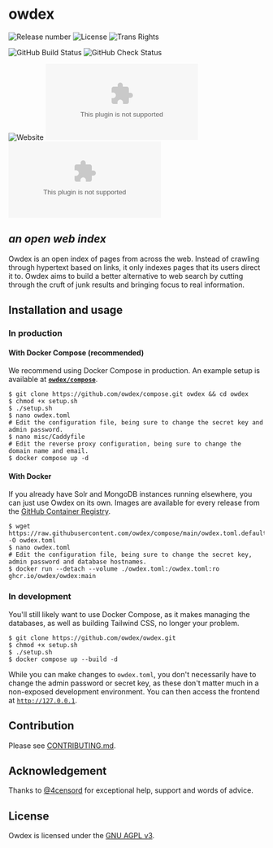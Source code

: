 # owdex

![Release number](https://img.shields.io/github/v/release/owdex/owdex?style=for-the-badge)
![License](https://img.shields.io/github/license/owdex/owdex?color=blue&style=for-the-badge)
![Trans Rights](https://img.shields.io/badge/trans-rights-blue?style=for-the-badge)

![GitHub Build Status](https://img.shields.io/github/actions/workflow/status/owdex/owdex/build-and-push.yml?style=for-the-badge&logo=docker&logoColor=white)
![GitHub Check Status](https://img.shields.io/github/actions/workflow/status/owdex/owdex/codeql.yml?label=Vulnerability%20checks&logo=github&style=for-the-badge)

![Website](https://img.shields.io/website?&style=for-the-badge&url=https%3A%2F%2Fowdex.com)
![Mozilla HTTP Observatory Grade](https://img.shields.io/mozilla-observatory/grade/owdex.com?logo=mozilla&publish&style=for-the-badge)
![Chromium HSTS preload](https://img.shields.io/hsts/preload/owdex.com?logo=googlechrome&logoColor=white&style=for-the-badge)

## **_an open web index_**

Owdex is an open index of pages from across the web. Instead of crawling through hypertext based on links, it only indexes pages that its users direct it to. Owdex aims to build a better alternative to web search by cutting through the cruft of junk results and bringing focus to real information.

## Installation and usage
### In production
#### With Docker Compose (recommended)
We recommend using Docker Compose in production. An example setup is available at [**`owdex/compose`**](https://github.com/owdex/compose).

```shell
$ git clone https://github.com/owdex/compose.git owdex && cd owdex
$ chmod +x setup.sh
$ ./setup.sh
$ nano owdex.toml
# Edit the configuration file, being sure to change the secret key and admin password.
$ nano misc/Caddyfile
# Edit the reverse proxy configuration, being sure to change the domain name and email.
$ docker compose up -d
```

#### With Docker
If you already have Solr and MongoDB instances running elsewhere, you can just use Owdex on its own. Images are available for every release from the [GitHub Container Registry](https://github.com/orgs/owdex/packages/container/package/owdex). 

```shell
$ wget https://raw.githubusercontent.com/owdex/compose/main/owdex.toml.default -O owdex.toml
$ nano owdex.toml
# Edit the configuration file, being sure to change the secret key, admin password and database hostnames.
$ docker run --detach --volume ./owdex.toml:/owdex.toml:ro  ghcr.io/owdex/owdex:main
```

### In development
You'll still likely want to use Docker Compose, as it makes managing the databases, as well as building Tailwind CSS, no longer your problem.

```shell
$ git clone https://github.com/owdex/owdex.git
$ chmod +x setup.sh
$ ./setup.sh
$ docker compose up --build -d
```

While you can make changes to `owdex.toml`, you don't necessarily have to change the admin password or secret key, as these don't matter much in a non-exposed development environment. You can then access the frontend at [`http://127.0.0.1`](http://127.0.0.1).

## Contribution
Please see [CONTRIBUTING.md](/.github/CONTRIBUTING.md).

## Acknowledgement
Thanks to [@4censord](https://github.com/4censord) for exceptional help, support and words of advice.

## License 
Owdex is licensed under the [GNU AGPL v3](https://github.com/alexmshepherd/owdex/blob/main/LICENSE).
